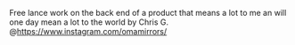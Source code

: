 Free lance work on the back end of a product that means a lot to me an will one day mean a lot to the world by Chris G. @https://www.instagram.com/omamirrors/
